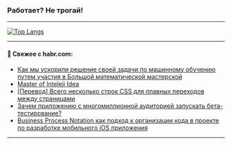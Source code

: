 ### Работает? Не трогай!

---
<!--
#### 🛠️ Technical stack:

![Java](https://img.shields.io/badge/Java-informational?logo=Oracle&style=flat&logoColor=white&color=FF4500)
![Kotlin](https://img.shields.io/badge/Kotlin-informational?logo=Kotlin&style=flat&logoColor=white&color=774D97)
![TS](https://img.shields.io/badge/TypeScript-informational?logo=typeScript&style=flat&logoColor=black&color=017acc)
![Python](https://img.shields.io/badge/Python-informational?logo=Python&style=flat&logoColor=black&color=ffdd54) <br>
![Spring](https://img.shields.io/badge/Spring-informational?logo=Spring&style=flat&logoColor=white&color=6DB33F) 
![SpringBoot](https://img.shields.io/badge/SpringBoot-informational?logo=SpringBoot&style=flat&logoColor=white&color=6DB33F)
![Nest](https://img.shields.io/badge/NestJS-informational?logo=NestJS&style=flat&logoColor=white&color=E0234E) 
![NodeJS](https://img.shields.io/badge/NodeJS-informational?logo=node.js&style=flat&logoColor=white&color=70A760)<br>
![PostgreSQL](https://img.shields.io/badge/PostgreSQL-informational?logo=PostgreSQL&style=flat&logoColor=white&color=DAA520)
![MongoDB](https://img.shields.io/badge/MongoDB-informational?logo=MongoDB&style=flat&logoColor=white&color=870000)
![Apache](https://img.shields.io/badge/Apache-informational?logo=apache&style=flat&logoColor=white&color=f74e28)

___ 
-->

<!--- #### 🛠️ : --->

[![Top Langs](https://github-readme-stats-82jvfl3w3-advtsettinggmailcoms-projects.vercel.app/api/top-langs/?username=zloylis&langs_count=10&hide_title=true&title_color=e6edf3&size_weight=0.5&count_weight=0.5&layout=compact&hide_progress=true&hide_border=true&theme=dracula)](https://github.com/zloylis)

<!---


####  :octocat:&nbsp;&nbsp; Статистика:

![GitHub stats](https://github-readme-stats-u2qms2cxw-advtsettinggmailcoms-projects.vercel.app/api?username=zloylis&show_icons=true&hide_border=true&theme=dracula&title_color=e6edf3&include_all_commits=true&count_private=true&hide_rank=false&hide_title=true&rank_icon=github)
-->
---

#### 💬 Свежее с habr.com:

<!-- BLOG-POST-LIST:START -->
- [Как мы ускорили решение своей задачи по машинному обучению путем участия в Большой математической мастерской](https://habr.com/ru/companies/astralinux/articles/866476/?utm_source=habrahabr&utm_medium=rss&utm_campaign=866476)
- [Master of Inteleji Idea](https://habr.com/ru/articles/866324/?utm_source=habrahabr&utm_medium=rss&utm_campaign=866324)
- [[Перевод] Всего несколько строк CSS для плавных переходов между страницами](https://habr.com/ru/companies/ruvds/articles/865580/?utm_source=habrahabr&utm_medium=rss&utm_campaign=865580)
- [Зачем приложению с многомиллионной аудиторией запускать бета-тестирование?](https://habr.com/ru/companies/x5digital/articles/866384/?utm_source=habrahabr&utm_medium=rss&utm_campaign=866384)
- [Business Process Notation как подход к организации кода в проекте по разработке мобильного iOS приложения](https://habr.com/ru/articles/866376/?utm_source=habrahabr&utm_medium=rss&utm_campaign=866376)
<!-- BLOG-POST-LIST:END -->

---
